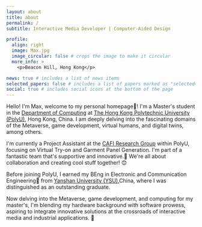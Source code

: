 ```yaml
---
layout: about
title: about
permalink: /
subtitle: Interactive Media Developer | Computer-Aided Design

profile:
  align: right
  image: Max.jpg
  image_circular: false # crops the image to make it circular
  more_info: >
    <p>Beacon Hill, Hong Kong</p>

news: true # includes a list of news items
selected_papers: false # includes a list of papers marked as "selected={true}"
social: true # includes social icons at the bottom of the page
---
```


Hello! I'm Max, welcome to my personal homepage👋! I'm a Master's student in the [Department of Computing](https://www.comp.polyu.edu.hk/) at [The Hong Kong Polytechnic University (PolyU)](https://www.polyu.edu.hk/), Hong Kong, China. I am deeply delving into the fascinating domains of the Metaverse, game development, virtual humans, and digital twins, among others.

I'm currently a Project Assistant at the [CAFI Research Group](https://www.cafilab.com/) within PolyU, focusing on Virtual Try-on and Garment Panel Generation. I'm part of a fantastic team that's supportive and innovative.🤝 We're all about collaboration and creating cool stuff together! 😊

Before joining PolyU, I earned my BEng  in Electronic and Communication Engineering📡 from [Yanshan University (YSU)](https://english.ysu.edu.cn/),China, where I was distinguished as an outstanding graduate. 

Now delving into the Metaverse, game development, and computing for my master's, I'm blending my hardware background with software prowess, aspiring to integrate innovative solutions at the crossroads of interactive media and industrial applications. 🚀
